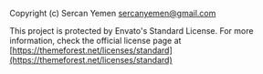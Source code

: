 Copyright (c) Sercan Yemen <sercanyemen@gmail.com>

This project is protected by Envato's Standard License. For more information,
check the official license page at [https://themeforest.net/licenses/standard](https://themeforest.net/licenses/standard)

